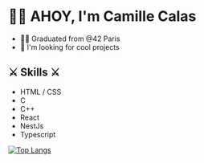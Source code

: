 # 🏴‍☠️ AHOY, I'm Camille Calas

- 👩‍🎓 Graduated from @42 Paris
- 🔭 I'm looking for cool projects

## ⚔️  Skills ⚔️
- HTML / CSS
- C
- C++
- React
- NestJs
- Typescript

[![Top Langs](https://github-readme-stats.vercel.app/api/top-langs/?username=camillecalas&layout=compact)](https://github.com/anuraghazra/github-readme-stats)

